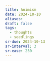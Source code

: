 ```yaml
---
title: Animism
date: 2024-10-10
aliases: 
draft: false
tags:
  - thoughts
  - seedlings
sr-due: 2024-10-13
sr-interval: 3
sr-ease: 250
---
```

